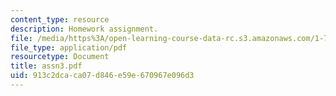 ```yaml
---
content_type: resource
description: Homework assignment.
file: /media/https%3A/open-learning-course-data-rc.s3.amazonaws.com/1-731-water-resource-systems-fall-2006/913c2dcaca07d846e59e670967e096d3_assn3.pdf
file_type: application/pdf
resourcetype: Document
title: assn3.pdf
uid: 913c2dca-ca07-d846-e59e-670967e096d3
---
```

